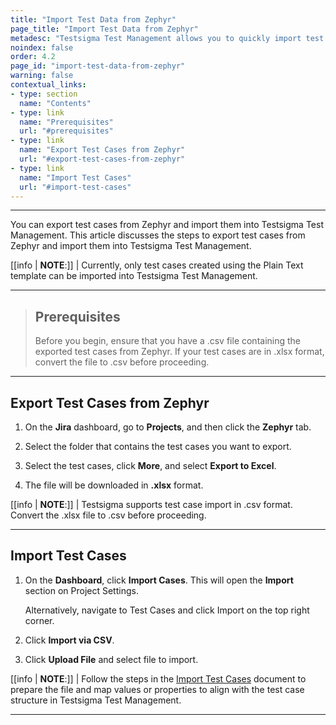 ```yaml
---
title: "Import Test Data from Zephyr"
page_title: "Import Test Data from Zephyr"
metadesc: "Testsigma Test Management allows you to quickly import test cases Zephyr into an existing project. This feature streamlines test case migration and bulk additions"
noindex: false
order: 4.2
page_id: "import-test-data-from-zephyr"
warning: false
contextual_links:
- type: section
  name: "Contents"
- type: link
  name: "Prerequisites"
  url: "#prerequisites"
- type: link
  name: "Export Test Cases from Zephyr"
  url: "#export-test-cases-from-zephyr"
- type: link
  name: "Import Test Cases"
  url: "#import-test-cases"
---
```


---

You can export test cases from Zephyr and import them into Testsigma Test Management. This article discusses the steps to export test cases from Zephyr and import them into Testsigma Test Management.

[[info | **NOTE**:]]
| Currently, only test cases created using the Plain Text template can be imported into Testsigma Test Management.

---

> ## **Prerequisites**
> 
> Before you begin, ensure that you have a .csv file containing the exported test cases from Zephyr. If your test cases are in .xlsx format, convert the file to .csv before proceeding.

---

## **Export Test Cases from Zephyr**

1. On the **Jira** dashboard, go to **Projects**, and then click the **Zephyr** tab.

2. Select the folder that contains the test cases you want to export.

3. Select the test cases, click **More**, and select **Export to Excel**.

4. The file will be downloaded in **.xlsx** format.

[[info | **NOTE**:]]
| Testsigma supports test case import in .csv format. Convert the .xlsx file to .csv before proceeding.

---

## **Import Test Cases**

1. On the **Dashboard**, click **Import Cases**. This will open the **Import** section on Project Settings.  

   Alternatively, navigate to Test Cases and click Import on the top right corner.

2. Click **Import via CSV**.

3. Click **Upload File** and select file to import. 

[[info | **NOTE**:]]
| Follow the steps in the [Import Test Cases](https://testsigma.com/docs/test-management/imports-and-exports/csv-file/) document to prepare the file and map values or properties to align with the test case structure in Testsigma Test Management.

---